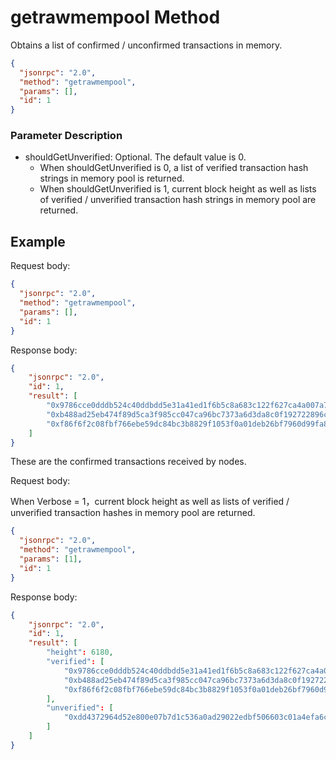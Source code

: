 ﻿# getrawmempool Method

Obtains a list of confirmed / unconfirmed transactions in memory.

```json
{
  "jsonrpc": "2.0",
  "method": "getrawmempool",
  "params": [],
  "id": 1
}
```

### Parameter Description

* shouldGetUnverified: Optional. The default value is 0. 
  * When shouldGetUnverified is 0, a list of verified transaction hash strings in memory pool is returned. 
  * When shouldGetUnverified is 1, current block height as well as lists of verified / unverified transaction hash strings in memory pool are returned.

## Example

Request body:

```json
{
  "jsonrpc": "2.0",
  "method": "getrawmempool",
  "params": [],
  "id": 1
}
```

Response body:

```json
{
    "jsonrpc": "2.0",
    "id": 1,
    "result": [
        "0x9786cce0dddb524c40ddbdd5e31a41ed1f6b5c8a683c122f627ca4a007a7cf4e",
        "0xb488ad25eb474f89d5ca3f985cc047ca96bc7373a6d3da8c0f192722896c1cd7",
        "0xf86f6f2c08fbf766ebe59dc84bc3b8829f1053f0a01deb26bf7960d99fa86cd6"
    ]
}
```

These are the confirmed transactions received by nodes.

Request body:

When Verbose = 1，current block height as well as lists of verified / unverified transaction hashes in memory pool are returned.

```json
{
  "jsonrpc": "2.0",
  "method": "getrawmempool",
  "params": [1],
  "id": 1
}
```

Response body:

```json
{
    "jsonrpc": "2.0",
    "id": 1,
    "result": [
        "height": 6180,
        "verified": [
            "0x9786cce0dddb524c40ddbdd5e31a41ed1f6b5c8a683c122f627ca4a007a7cf4e",
            "0xb488ad25eb474f89d5ca3f985cc047ca96bc7373a6d3da8c0f192722896c1cd7",
            "0xf86f6f2c08fbf766ebe59dc84bc3b8829f1053f0a01deb26bf7960d99fa86cd6"
        ],
        "unverified": [
            "0xdd4372964d52e800e07b7d1c536a0ad29022edbf506603c01a4efa6cc0b4e1c6"
        ]
    ]
}
```

